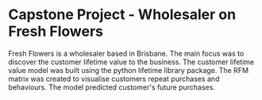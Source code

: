 # Capstone Project - Wholesaler on Fresh Flowers

Fresh Flowers is a wholesaler based in Brisbane. The main focus was to discover the customer lifetime value to the business. The customer lifetime value model was built using the python lifetime library package. The RFM matrix was created to visualise customers repeat purchases and behaviours. The model predicted customer's future purchases.
